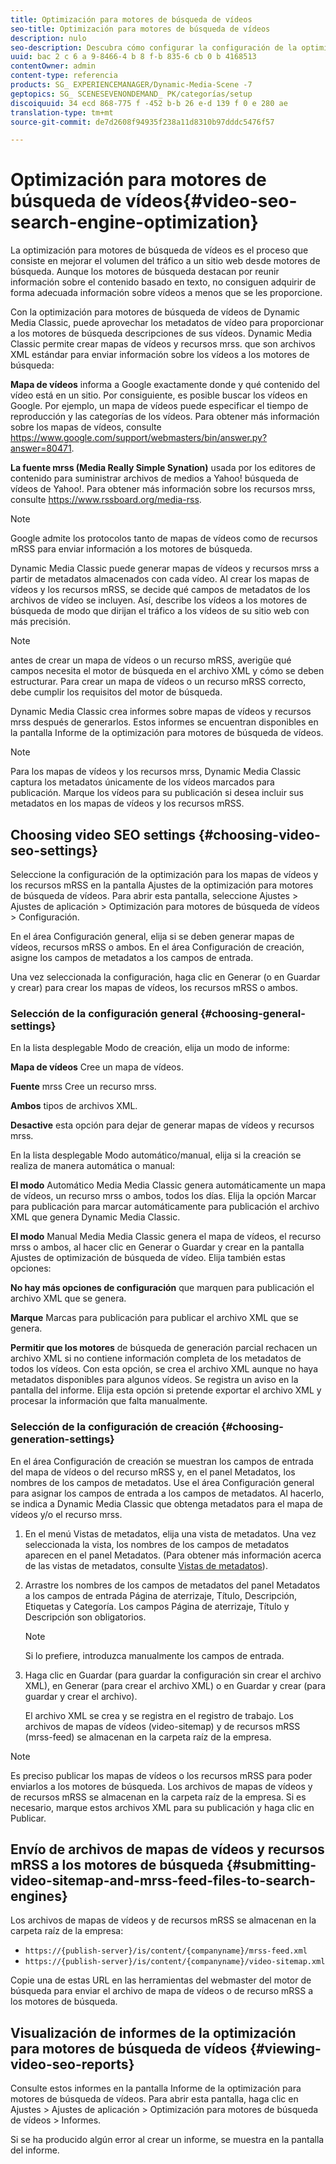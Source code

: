 ```yaml
---
title: Optimización para motores de búsqueda de vídeos
seo-title: Optimización para motores de búsqueda de vídeos
description: nulo
seo-description: Descubra cómo configurar la configuración de la optimización para motores de búsqueda de vídeos.
uuid: bac 2 c 6 a 9-8466-4 b 8 f-b 835-6 cb 0 b 4168513
contentOwner: admin
content-type: referencia
products: SG_ EXPERIENCEMANAGER/Dynamic-Media-Scene -7
geptopics: SG_ SCENESEVENONDEMAND_ PK/categorías/setup
discoiquuid: 34 ecd 868-775 f -452 b-b 26 e-d 139 f 0 e 280 ae
translation-type: tm+mt
source-git-commit: de7d2608f94935f238a11d8310b97dddc5476f57

---
```



# Optimización para motores de búsqueda de vídeos{#video-seo-search-engine-optimization}

La optimización para motores de búsqueda de vídeos es el proceso que consiste en mejorar el volumen del tráfico a un sitio web desde motores de búsqueda. Aunque los motores de búsqueda destacan por reunir información sobre el contenido basado en texto, no consiguen adquirir de forma adecuada información sobre vídeos a menos que se les proporcione.

Con la optimización para motores de búsqueda de vídeos de Dynamic Media Classic, puede aprovechar los metadatos de vídeo para proporcionar a los motores de búsqueda descripciones de sus vídeos. Dynamic Media Classic permite crear mapas de vídeos y recursos mrss. que son archivos XML estándar para enviar información sobre los vídeos a los motores de búsqueda:

**Mapa de vídeos** informa a Google exactamente donde y qué contenido del vídeo está en un sitio. Por consiguiente, es posible buscar los vídeos en Google. Por ejemplo, un mapa de vídeos puede especificar el tiempo de reproducción y las categorías de los vídeos. Para obtener más información sobre los mapas de vídeos, consulte https://www.google.com/support/webmasters/bin/answer.py?answer=80471.

**La fuente mrss (Media Really Simple Synation)** usada por los editores de contenido para suministrar archivos de medios a Yahoo! búsqueda de vídeos de Yahoo!. Para obtener más información sobre los recursos mrss, consulte https://www.rssboard.org/media-rss.

>[!NOTE]
>
>Google admite los protocolos tanto de mapas de vídeos como de recursos mRSS para enviar información a los motores de búsqueda.

Dynamic Media Classic puede generar mapas de vídeos y recursos mrss a partir de metadatos almacenados con cada vídeo. Al crear los mapas de vídeos y los recursos mRSS, se decide qué campos de metadatos de los archivos de vídeo se incluyen. Así, describe los vídeos a los motores de búsqueda de modo que dirijan el tráfico a los vídeos de su sitio web con más precisión.

>[!NOTE]
>
>antes de crear un mapa de vídeos o un recurso mRSS, averigüe qué campos necesita el motor de búsqueda en el archivo XML y cómo se deben estructurar. Para crear un mapa de vídeos o un recurso mRSS correcto, debe cumplir los requisitos del motor de búsqueda.

Dynamic Media Classic crea informes sobre mapas de vídeos y recursos mrss después de generarlos. Estos informes se encuentran disponibles en la pantalla Informe de la optimización para motores de búsqueda de vídeos.

>[!NOTE]
>
>Para los mapas de vídeos y los recursos mrss, Dynamic Media Classic captura los metadatos únicamente de los vídeos marcados para publicación. Marque los vídeos para su publicación si desea incluir sus metadatos en los mapas de vídeos y los recursos mRSS.

## Choosing video SEO settings {#choosing-video-seo-settings}

Seleccione la configuración de la optimización para los mapas de vídeos y los recursos mRSS en la pantalla Ajustes de la optimización para motores de búsqueda de vídeos. Para abrir esta pantalla, seleccione Ajustes &gt; Ajustes de aplicación &gt; Optimización para motores de búsqueda de vídeos &gt; Configuración.

En el área Configuración general, elija si se deben generar mapas de vídeos, recursos mRSS o ambos. En el área Configuración de creación, asigne los campos de metadatos a los campos de entrada.

Una vez seleccionada la configuración, haga clic en Generar (o en Guardar y crear) para crear los mapas de vídeos, los recursos mRSS o ambos.

### Selección de la configuración general {#choosing-general-settings}

En la lista desplegable Modo de creación, elija un modo de informe:

**Mapa de vídeos** Cree un mapa de vídeos.

**Fuente** mrss Cree un recurso mrss.

**Ambos** tipos de archivos XML.

**Desactive** esta opción para dejar de generar mapas de vídeos y recursos mrss.

En la lista desplegable Modo automático/manual, elija si la creación se realiza de manera automática o manual:

**El modo** Automático Media Media Classic genera automáticamente un mapa de vídeos, un recurso mrss o ambos, todos los días. Elija la opción Marcar para publicación para marcar automáticamente para publicación el archivo XML que genera Dynamic Media Classic.

**El modo** Manual Media Media Classic genera el mapa de vídeos, el recurso mrss o ambos, al hacer clic en Generar o Guardar y crear en la pantalla Ajustes de optimización de búsqueda de vídeo. Elija también estas opciones:

**No hay más opciones de configuración** que marquen para publicación el archivo XML que se genera.

**Marque** Marcas para publicación para publicar el archivo XML que se genera.

**Permitir que los motores** de búsqueda de generación parcial rechacen un archivo XML si no contiene información completa de los metadatos de todos los vídeos. Con esta opción, se crea el archivo XML aunque no haya metadatos disponibles para algunos vídeos. Se registra un aviso en la pantalla del informe. Elija esta opción si pretende exportar el archivo XML y procesar la información que falta manualmente.

### Selección de la configuración de creación {#choosing-generation-settings}

En el área Configuración de creación se muestran los campos de entrada del mapa de vídeos o del recurso mRSS y, en el panel Metadatos, los nombres de los campos de metadatos. Use el área Configuración general para asignar los campos de entrada a los campos de metadatos. Al hacerlo, se indica a Dynamic Media Classic que obtenga metadatos para el mapa de vídeos y/o el recurso mrss.

1. En el menú Vistas de metadatos, elija una vista de metadatos. Una vez seleccionada la vista, los nombres de los campos de metadatos aparecen en el panel Metadatos. (Para obtener más información acerca de las vistas de metadatos, consulte [Vistas de metadatos](application-setup.md#metadata_views)).
1. Arrastre los nombres de los campos de metadatos del panel Metadatos a los campos de entrada Página de aterrizaje, Título, Descripción, Etiquetas y Categoría. Los campos Página de aterrizaje, Título y Descripción son obligatorios.

   >[!NOTE]
   >
   >Si lo prefiere, introduzca manualmente los campos de entrada.

1. Haga clic en Guardar (para guardar la configuración sin crear el archivo XML), en Generar (para crear el archivo XML) o en Guardar y crear (para guardar y crear el archivo).

   El archivo XML se crea y se registra en el registro de trabajo. Los archivos de mapas de vídeos (video-sitemap) y de recursos mRSS (mrss-feed) se almacenan en la carpeta raíz de la empresa.

>[!NOTE]
>
>Es preciso publicar los mapas de vídeos o los recursos mRSS para poder enviarlos a los motores de búsqueda. Los archivos de mapas de vídeos y de recursos mRSS se almacenan en la carpeta raíz de la empresa. Si es necesario, marque estos archivos XML para su publicación y haga clic en Publicar.

## Envío de archivos de mapas de vídeos y recursos mRSS a los motores de búsqueda {#submitting-video-sitemap-and-mrss-feed-files-to-search-engines}

Los archivos de mapas de vídeos y de recursos mRSS se almacenan en la carpeta raíz de la empresa:

* `https://{publish-server}/is/content/{companyname}/mrss-feed.xml`
* `https://{publish-server}/is/content/{companyname}/video-sitemap.xml`

Copie una de estas URL en las herramientas del webmaster del motor de búsqueda para enviar el archivo de mapa de vídeos o de recurso mRSS a los motores de búsqueda.

## Visualización de informes de la optimización para motores de búsqueda de vídeos {#viewing-video-seo-reports}

Consulte estos informes en la pantalla Informe de la optimización para motores de búsqueda de vídeos. Para abrir esta pantalla, haga clic en Ajustes &gt; Ajustes de aplicación &gt; Optimización para motores de búsqueda de vídeos &gt; Informes.

Si se ha producido algún error al crear un informe, se muestra en la pantalla del informe.
